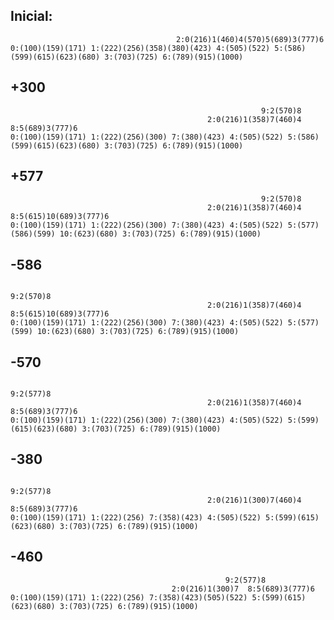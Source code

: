 ## Inicial:
                                         2:0(216)1(460)4(570)5(689)3(777)6
    0:(100)(159)(171) 1:(222)(256)(358)(380)(423) 4:(505)(522) 5:(586)(599)(615)(623)(680) 3:(703)(725) 6:(789)(915)(1000)

## +300
                                                            9:2(570)8    
                                                2:0(216)1(358)7(460)4 8:5(689)3(777)6
    0:(100)(159)(171) 1:(222)(256)(300) 7:(380)(423) 4:(505)(522) 5:(586)(599)(615)(623)(680) 3:(703)(725) 6:(789)(915)(1000)

## +577
                                                            9:2(570)8    
                                                2:0(216)1(358)7(460)4  8:5(615)10(689)3(777)6
    0:(100)(159)(171) 1:(222)(256)(300) 7:(380)(423) 4:(505)(522) 5:(577)(586)(599) 10:(623)(680) 3:(703)(725) 6:(789)(915)(1000)

## -586
                                                                   9:2(570)8    
                                                2:0(216)1(358)7(460)4  8:5(615)10(689)3(777)6
    0:(100)(159)(171) 1:(222)(256)(300) 7:(380)(423) 4:(505)(522) 5:(577)(599) 10:(623)(680) 3:(703)(725) 6:(789)(915)(1000)
## -570
                                                                   9:2(577)8    
                                                2:0(216)1(358)7(460)4  8:5(689)3(777)6
    0:(100)(159)(171) 1:(222)(256)(300) 7:(380)(423) 4:(505)(522) 5:(599)(615)(623)(680) 3:(703)(725) 6:(789)(915)(1000)
## -380
                                                                   9:2(577)8    
                                                2:0(216)1(300)7(460)4  8:5(689)3(777)6
    0:(100)(159)(171) 1:(222)(256) 7:(358)(423) 4:(505)(522) 5:(599)(615)(623)(680) 3:(703)(725) 6:(789)(915)(1000)
## -460
                                                    9:2(577)8    
                                        2:0(216)1(300)7  8:5(689)3(777)6
    0:(100)(159)(171) 1:(222)(256) 7:(358)(423)(505)(522) 5:(599)(615)(623)(680) 3:(703)(725) 6:(789)(915)(1000)